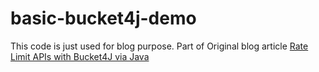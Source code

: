 # basic-bucket4j-demo

This code is just used for blog purpose. Part of Original blog article [Rate Limit APIs with Bucket4J via Java](https://virendraoswal.com/rate-limit-apis-with-bucket4j-via-java)
